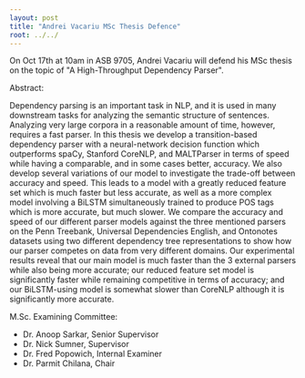 ```yaml
---
layout: post
title: "Andrei Vacariu MSc Thesis Defence"
root: ../../
---
```


On Oct 17th at 10am in ASB 9705, Andrei Vacariu will defend his MSc
thesis on the topic of "A High-Throughput Dependency Parser".

Abstract:

Dependency parsing is an important task in NLP, and it is used in many downstream tasks for analyzing the semantic structure of sentences. Analyzing very large corpora in a reasonable amount of time, however, requires a fast parser. In this thesis we develop a transition-based dependency parser with a neural-network decision function which outperforms spaCy, Stanford CoreNLP, and MALTParser in terms of speed while having a comparable, and in some cases better, accuracy. We also develop several variations of our model to investigate the trade-off between accuracy and speed. This leads to a model with a greatly reduced feature set which is much faster but less accurate, as well as a more complex model involving a BiLSTM simultaneously trained to produce POS tags which is more accurate, but much slower. We compare the accuracy and speed of our different parser models against the three mentioned parsers on the Penn Treebank, Universal Dependencies English, and Ontonotes datasets using two different dependency tree representations to show how our parser competes on data from very different domains. Our experimental results reveal that our main model is much faster than the 3 external parsers while also being more accurate; our reduced feature set model is significantly faster while remaining competitive in terms of accuracy; and our BiLSTM-using model is somewhat slower than CoreNLP although it is significantly more accurate.

M.Sc. Examining Committee:

* Dr. Anoop Sarkar, Senior Supervisor
* Dr. Nick Sumner, Supervisor
* Dr. Fred Popowich, Internal Examiner
* Dr. Parmit Chilana, Chair

